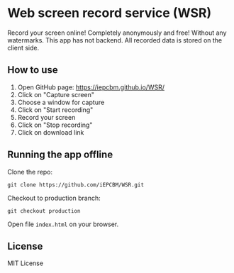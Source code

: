 # Web screen record service (WSR)

Record your screen online! Completely anonymously and free! Without any watermarks. This app has not backend. All recorded data is stored on the client side.

## How to use

1. Open GitHub page: https://iepcbm.github.io/WSR/
2. Click on "Capture screen"
3. Choose a window for capture
4. Click on "Start recording"
5. Record your screen
6. Click on "Stop recording"
7. Click on download link 

## Running the app offline
Clone the repo:
```
git clone https://github.com/iEPCBM/WSR.git
```
Checkout to production branch:
```
git checkout production
```
Open file `index.html` on your browser.

## License
MIT License